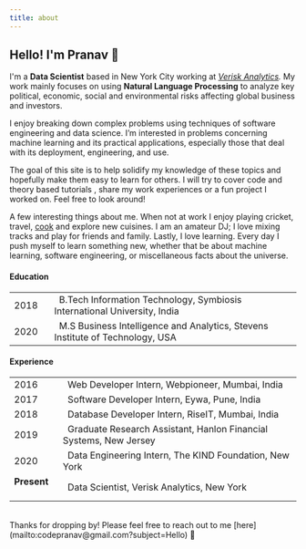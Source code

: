 ```yaml
---
title: about
---
```

## Hello! I'm Pranav 👋

I'm a **Data Scientist** based in New York City working at *[Verisk Analytics](https://www.maplecroft.com/).* My work mainly focuses on using **Natural Language Processing** to analyze key political, economic, social and environmental risks affecting global business and investors.

I enjoy breaking down complex problems using techniques of software engineering and data science. I’m interested in problems concerning machine learning and its practical applications, especially those that deal with its deployment, engineering, and use. 

 The goal of this site is to help solidify my knowledge of these topics and hopefully make them easy to learn for others. I will try to cover code and theory based tutorials , share my work experiences or a fun project I worked on. Feel free to look around!

A few interesting things about me. When not at work I enjoy playing cricket, travel, [cook](my_food_expertise) and explore new cuisines. I am an amateur DJ; I love mixing tracks and play for friends and family. Lastly, I love learning. Every day I push myself to learn something new, whether that be about machine learning, software engineering, or miscellaneous facts about the universe. 

#### Education

|        |                                                                               |
| ----   |  ----------------------------------------------------------------------------- |
| 2018&nbsp;&nbsp;&nbsp; |  &nbsp;&nbsp;B.Tech Information Technology, Symbiosis International University, India      |
| 2020&nbsp;&nbsp;&nbsp; |  &nbsp;&nbsp;M.S Business Intelligence and Analytics, Stevens Institute of Technology, USA |

#### Experience

|              |                                                                   |
| -----------  | ----------------------------------------------------------------- |
| 2016 &nbsp;&nbsp;&nbsp; | &nbsp;&nbsp;Web Developer Intern, Webpioneer, Mumbai, India                   |
| 2017 &nbsp;&nbsp;&nbsp; | &nbsp;&nbsp;Software Developer Intern, Eywa, Pune, India                      |
| 2018 &nbsp;&nbsp;&nbsp; | &nbsp;&nbsp;Database Developer Intern, RiseIT, Mumbai, India                  |
| 2019 &nbsp;&nbsp;&nbsp; | &nbsp;&nbsp;Graduate Research Assistant, Hanlon Financial Systems, New Jersey |
| 2020 &nbsp;&nbsp;&nbsp; | &nbsp;&nbsp;Data Engineering Intern, The KIND Foundation, New York            |
| **Present** &nbsp;&nbsp;| &nbsp;&nbsp;Data Scientist, Verisk Analytics, New York                        |

<br />
Thanks for dropping by! Please feel free to reach out to me [here](mailto:codepranav@gmail.com?subject=Hello) 📧